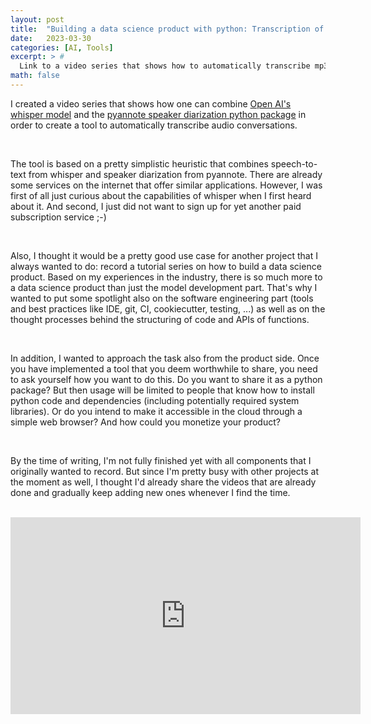 ```yaml
---
layout: post
title:  "Building a data science product with python: Transcription of audio conversations"
date:   2023-03-30
categories: [AI, Tools]
excerpt: > #
  Link to a video series that shows how to automatically transcribe mp3/wav podcasts with python using whisper and pyannote.
math: false
---
```


I created a video series that shows how one can combine [Open AI's
whisper model](https://openai.com/research/whisper) and the [pyannote
speaker diarization python
package](https://github.com/pyannote/pyannote-audio) in order to
create a tool to automatically transcribe audio conversations.

<br>

The tool is based on a pretty simplistic heuristic that combines
speech-to-text from whisper and speaker diarization from pyannote.
There are already some services on the internet that offer similar
applications. However, I was first of all just curious about the
capabilities of whisper when I first heard about it. And second, I
just did not want to sign up for yet another paid subscription
service ;-)

<br>

Also, I thought it would be a pretty good use case for another project
that I always wanted to do: record a tutorial series on how to build a
data science product. Based on my experiences in the industry, there
is so much more to a data science product than just the model
development part. That's why I wanted to put some spotlight also on
the software engineering part (tools and best practices like IDE, git,
CI, cookiecutter, testing, ...) as well as on the thought processes
behind the structuring of code and APIs of functions.

<br>

In addition, I wanted to approach the task also from the product side.
Once you have implemented a tool that you deem worthwhile to share,
you need to ask yourself how you want to do this. Do you want to share
it as a python package? But then usage will be limited to people that
know how to install python code and dependencies (including
potentially required system libraries). Or do you intend to make it
accessible in the cloud through a simple web browser? And how could
you monetize your product?

<br>

By the time of writing, I'm not fully finished yet with all components
that I originally wanted to record. But since I'm pretty busy with
other projects at the moment as well, I thought I'd already share the
videos that are already done and gradually keep adding new ones
whenever I find the time.

<br>

<iframe width="560" height="315" src="https://www.youtube.com/embed/aiFUJU-dXhI" title="YouTube video player" frameborder="0" allow="accelerometer; autoplay; clipboard-write; encrypted-media; gyroscope; picture-in-picture; web-share" allowfullscreen></iframe>
